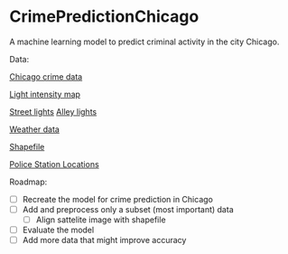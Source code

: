 # CrimePredictionChicago
A machine learning model to predict criminal activity in the city Chicago.

Data:

[Chicago crime data](https://data.cityofchicago.org/Public-Safety/Crimes-One-year-prior-to-present/x2n5-8w5q/data)

[Light intensity map](https://www.nasa.gov/sites/default/files/thumbnails/image/26247384716_9281df96cc_o.jpg)

[Street lights](https://data.cityofchicago.org/Service-Requests/311-Service-Requests-Street-Lights-One-Out-No-Dupl/idsv-mf2w)
[Alley lights](https://data.cityofchicago.org/Service-Requests/311-Service-Requests-Alley-Lights-Out-No-Duplicate/up7z-t43p)

[Weather data](https://www.visualcrossing.com/weather/weather-data-services)

[Shapefile](https://data.cityofchicago.org/Facilities-Geographic-Boundaries/Boundaries-Neighborhoods/bbvz-uum9)

[Police Station Locations](https://data.cityofchicago.org/Public-Safety/Police-Stations/z8bn-74gv)

Roadmap:
- [ ] Recreate the model for crime prediction in Chicago
- [ ] Add and preprocess only a subset (most important) data
    - [ ] Align sattelite image with shapefile
- [ ] Evaluate the model
- [ ] Add more data that might improve accuracy